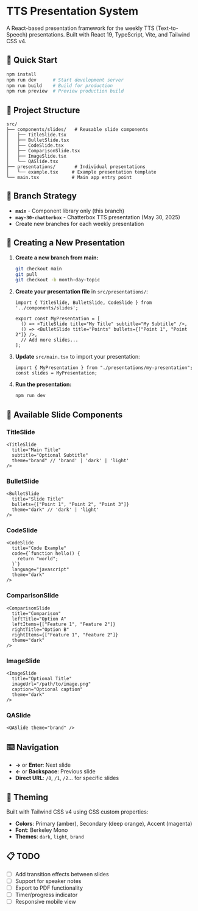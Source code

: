 # TTS Presentation System

A React-based presentation framework for the weekly TTS (Text-to-Speech) presentations. Built with React 19, TypeScript, Vite, and Tailwind CSS v4.

## 🚀 Quick Start

```bash
npm install
npm run dev      # Start development server
npm run build    # Build for production
npm run preview  # Preview production build
```

## 📁 Project Structure

```
src/
├── components/slides/   # Reusable slide components
│   ├── TitleSlide.tsx
│   ├── BulletSlide.tsx
│   ├── CodeSlide.tsx
│   ├── ComparisonSlide.tsx
│   ├── ImageSlide.tsx
│   └── QASlide.tsx
├── presentations/       # Individual presentations
│   └── example.tsx     # Example presentation template
└── main.tsx            # Main app entry point
```

## 🎯 Branch Strategy

- **`main`** - Component library only (this branch)
- **`may-30-chatterbox`** - Chatterbox TTS presentation (May 30, 2025)
- Create new branches for each weekly presentation

## 📝 Creating a New Presentation

1. **Create a new branch from main:**
   ```bash
   git checkout main
   git pull
   git checkout -b month-day-topic
   ```

2. **Create your presentation file** in `src/presentations/`:
   ```tsx
   import { TitleSlide, BulletSlide, CodeSlide } from '../components/slides';
   
   export const MyPresentation = [
     () => <TitleSlide title="My Title" subtitle="My Subtitle" />,
     () => <BulletSlide title="Points" bullets={["Point 1", "Point 2"]} />,
     // Add more slides...
   ];
   ```

3. **Update** `src/main.tsx` to import your presentation:
   ```tsx
   import { MyPresentation } from "./presentations/my-presentation";
   const slides = MyPresentation;
   ```

4. **Run the presentation:**
   ```bash
   npm run dev
   ```

## 🎨 Available Slide Components

### TitleSlide
```tsx
<TitleSlide 
  title="Main Title" 
  subtitle="Optional Subtitle"
  theme="brand" // 'brand' | 'dark' | 'light'
/>
```

### BulletSlide
```tsx
<BulletSlide
  title="Slide Title"
  bullets={["Point 1", "Point 2", "Point 3"]}
  theme="dark" // 'dark' | 'light'
/>
```

### CodeSlide
```tsx
<CodeSlide
  title="Code Example"
  code={`function hello() {
    return "world";
  }`}
  language="javascript"
  theme="dark"
/>
```

### ComparisonSlide
```tsx
<ComparisonSlide
  title="Comparison"
  leftTitle="Option A"
  leftItems={["Feature 1", "Feature 2"]}
  rightTitle="Option B"
  rightItems={["Feature 1", "Feature 2"]}
  theme="dark"
/>
```

### ImageSlide
```tsx
<ImageSlide
  title="Optional Title"
  imageUrl="/path/to/image.png"
  caption="Optional caption"
  theme="dark"
/>
```

### QASlide
```tsx
<QASlide theme="brand" />
```

## ⌨️ Navigation

- **→** or **Enter**: Next slide
- **←** or **Backspace**: Previous slide
- **Direct URL**: `/0`, `/1`, `/2`... for specific slides

## 🎨 Theming

Built with Tailwind CSS v4 using CSS custom properties:
- **Colors**: Primary (amber), Secondary (deep orange), Accent (magenta)
- **Font**: Berkeley Mono
- **Themes**: `dark`, `light`, `brand`

## 📋 TODO

- [ ] Add transition effects between slides
- [ ] Support for speaker notes
- [ ] Export to PDF functionality
- [ ] Timer/progress indicator
- [ ] Responsive mobile view